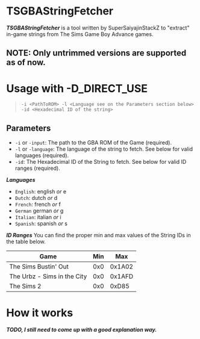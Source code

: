 # TSGBAStringFetcher

***TSGBAStringFetcher*** is a tool written by SuperSaiyajinStackZ to "extract" in-game strings from The Sims Game Boy Advance games.

## NOTE: Only untrimmed versions are supported as of now.


# Usage with -D_DIRECT_USE

> `-i <PathToROM> -l <Language see on the Parameters section below> -id <Hexadecimal ID of the string>`

## Parameters

- `-i` or `-input`: The path to the GBA ROM of the Game (required).
- `-l` or `-language`: The language of the string to fetch. See below for valid languages (required).
- `-id`: The Hexadecimal ID of the String to fetch. See below for valid ID ranges (required).

***Languages***

- `English`: english *or* e
- `Dutch`: dutch *or* d
- `French`: french *or* f
- `German` german *or* g
- `Italian`: italian *or* i
- `Spanish`: spanish *or* s

***ID Ranges***
You can find the proper min and max values of the String IDs in the table below.

| Game                        | Min | Max    |
| --------------------------- | --- | ------ |
| The Sims Bustin' Out        | 0x0 | 0x1A02 |
| The Urbz - Sims in the City | 0x0 | 0x1AFD |
| The Sims 2                  | 0x0 | 0xD85  |


# How it works

***TODO, I still need to come up with a good explanation way.***